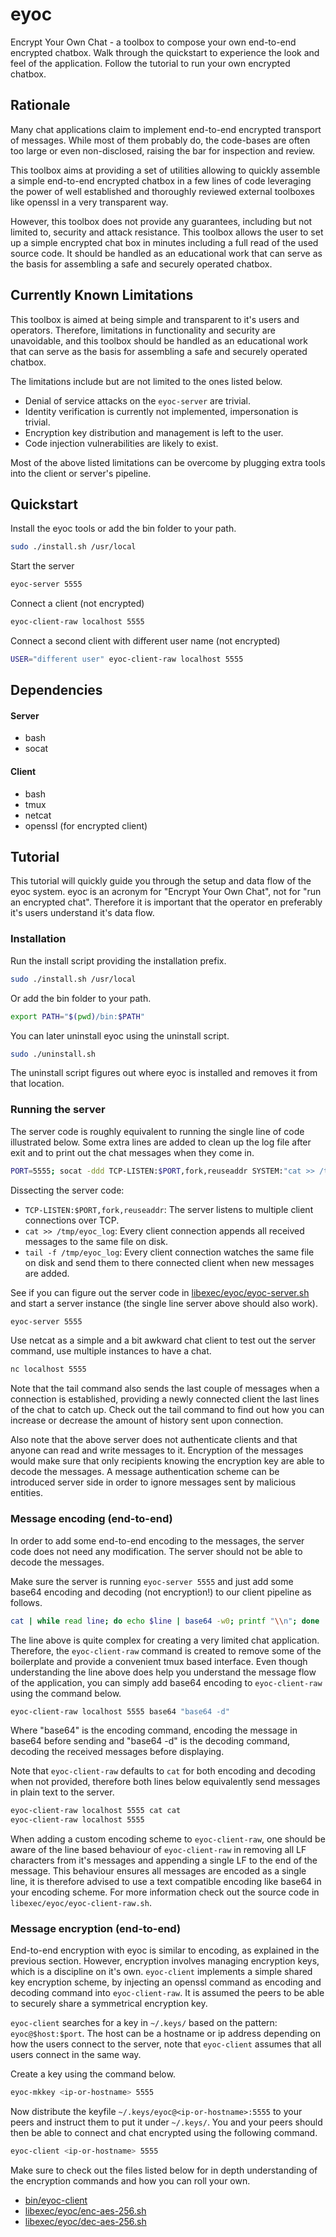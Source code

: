 eyoc
====

Encrypt Your Own Chat - a toolbox to compose your own end-to-end encrypted chatbox.
Walk through the quickstart to experience the look and feel of the application.
Follow the tutorial to run your own encrypted chatbox.


Rationale
---------

Many chat applications claim to implement end-to-end encrypted transport of messages.
While most of them probably do, the code-bases are often too large or even non-disclosed, raising the bar for inspection and review.

This toolbox aims at providing a set of utilities allowing to quickly assemble a simple end-to-end encrypted chatbox in a few lines of code leveraging the power of well established and thoroughly reviewed external toolboxes like openssl in a very transparent way.

However, this toolbox does not provide any guarantees, including but not limited to, security and attack resistance.
This toolbox allows the user to set up a simple encrypted chat box in minutes including a full read of the used source code.
It should be handled as an educational work that can serve as the basis for assembling a safe and securely operated chatbox.


Currently Known Limitations
-----------------

This toolbox is aimed at being simple and transparent to it's users and operators.
Therefore, limitations in functionality and security are unavoidable, and this toolbox should be handled as an educational work that can serve as the basis for assembling a safe and securely operated chatbox.

The limitations include but are not limited to the ones listed below.
- Denial of service attacks on the `eyoc-server` are trivial.
- Identity verification is currently not implemented, impersonation is trivial.
- Encryption key distribution and management is left to the user.
- Code injection vulnerabilities are likely to exist.

Most of the above listed limitations can be overcome by plugging extra tools into the client or server's pipeline.


Quickstart
----------

Install the eyoc tools or add the bin folder to your path.
```bash
sudo ./install.sh /usr/local
```

Start the server
```bash
eyoc-server 5555
```

Connect a client (not encrypted)
```bash
eyoc-client-raw localhost 5555
```

Connect a second client with different user name (not encrypted)
```bash
USER="different user" eyoc-client-raw localhost 5555
```


Dependencies
------------

#### Server
- bash
- socat

#### Client
- bash
- tmux
- netcat
- openssl (for encrypted client)


Tutorial
--------

This tutorial will quickly guide you through the setup and data flow of the eyoc system.
eyoc is an acronym for "Encrypt Your Own Chat", not for "run an encrypted chat".
Therefore it is important that the operator en preferably it's users understand it's data flow.

### Installation

Run the install script providing the installation prefix.
```bash
sudo ./install.sh /usr/local
```

Or add the bin folder to your path.
```bash
export PATH="$(pwd)/bin:$PATH"
```

You can later uninstall eyoc using the uninstall script.
```bash
sudo ./uninstall.sh
```
The uninstall script figures out where eyoc is installed and removes it from that location.

### Running the server

The server code is roughly equivalent to running the single line of code illustrated below.
Some extra lines are added to clean up the log file after exit and to print out the chat messages when they come in.
```bash
PORT=5555; socat -ddd TCP-LISTEN:$PORT,fork,reuseaddr SYSTEM:"cat >> /tmp/eyoc_log | tail -f /tmp/eyoc_log"
```

Dissecting the server code:
- `TCP-LISTEN:$PORT,fork,reuseaddr`: The server listens to multiple client connections over TCP.
- `cat >> /tmp/eyoc_log`: Every client connection appends all received messages to the same file on disk.
- `tail -f /tmp/eyoc_log`: Every client connection watches the same file on disk and send them to there connected client when new messages are added.

See if you can figure out the server code in [libexec/eyoc/eyoc-server.sh](./libexec/eyoc/eyoc-server.sh) and start a server instance (the single line server above should also work).
```bash
eyoc-server 5555
```

Use netcat as a simple and a bit awkward chat client to test out the server command, use multiple instances to have a chat.
```bash
nc localhost 5555
```

Note that the tail command also sends the last couple of messages when a connection is established, providing a newly connected client the last lines of the chat to catch up. Check out the tail command to find out how you can increase or decrease the amount of history sent upon connection.

Also note that the above server does not authenticate clients and that anyone can read and write messages to it.
Encryption of the messages would make sure that only recipients knowing the encryption key are able to decode the messages.
A message authentication scheme can be introduced server side in order to ignore messages sent by malicious entities.


### Message encoding (end-to-end)

In order to add some end-to-end encoding to the messages, the server code does not need any modification.
The server should not be able to decode the messages.

Make sure the server is running `eyoc-server 5555` and just add some base64 encoding and decoding (not encryption!) to our client pipeline as follows.
```bash
cat | while read line; do echo $line | base64 -w0; printf "\\n"; done | nc localhost 5555 | while read line; do echo $line | base64 -d; done
```

The line above is quite complex for creating a very limited chat application.
Therefore, the `eyoc-client-raw` command is created to remove some of the boilerplate and provide a convenient tmux based interface.
Even though understanding the line above does help you understand the message flow of the application, you can simply add base64 encoding to `eyoc-client-raw` using the command below.
```bash
eyoc-client-raw localhost 5555 base64 "base64 -d"
```
Where "base64" is the encoding command, encoding the message in base64 before sending and "base64 -d" is the decoding command, decoding the received messages before displaying.

Note that `eyoc-client-raw` defaults to `cat` for both encoding and decoding when not provided, therefore both lines below equivalently send messages in plain text to the server.
```bash
eyoc-client-raw localhost 5555 cat cat
eyoc-client-raw localhost 5555
```

When adding a custom encoding scheme to `eyoc-client-raw`, one should be aware of the line based behaviour of `eyoc-client-raw` in removing all LF characters from it's messages and appending a single LF to the end of the message.
This behaviour ensures all messages are encoded as a single line, it is therefore advised to use a text compatible encoding like base64 in your encoding scheme.
For more information check out the source code in `libexec/eyoc/eyoc-client-raw.sh`.


### Message encryption (end-to-end)

End-to-end encryption with eyoc is similar to encoding, as explained in the previous section.
However, encryption involves managing encryption keys, which is a discipline on it's own.
`eyoc-client` implements a simple shared key encryption scheme, by injecting an openssl command as encoding and decoding command into `eyoc-client-raw`. It is assumed the peers to be able to securely share a symmetrical encryption key.

`eyoc-client` searches for a key in `~/.keys/` based on the pattern: `eyoc@$host:$port`.
The host can be a hostname or ip address depending on how the users connect to the server, note that `eyoc-client` assumes that all users connect in the same way.

Create a key using the command below.
```bash
eyoc-mkkey <ip-or-hostname> 5555
```

Now distribute the keyfile `~/.keys/eyoc@<ip-or-hostname>:5555` to your peers and instruct them to put it under `~/.keys/`.
You and your peers should then be able to connect and chat encrypted using the following command.
```bash
eyoc-client <ip-or-hostname> 5555
```

Make sure to check out the files listed below for in depth understanding of the encryption commands and how you can roll your own.
- [bin/eyoc-client](./bin/eyoc-client)
- [libexec/eyoc/enc-aes-256.sh](./libexec/eyoc/enc-aes-256.sh)
- [libexec/eyoc/dec-aes-256.sh](./libexec/eyoc/dec-aes-256.sh)
